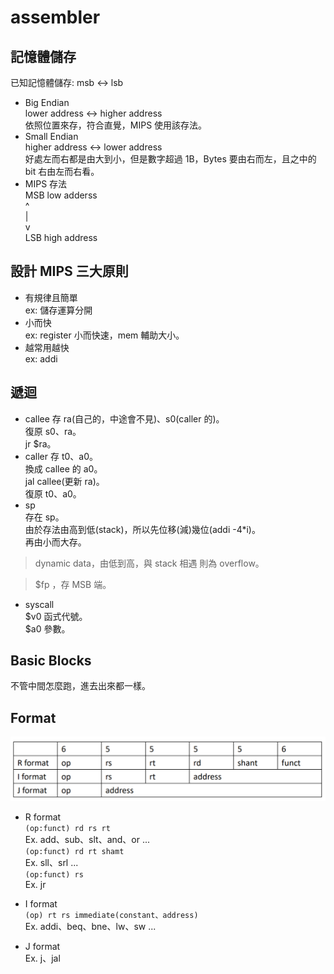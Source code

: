 # assembler
## 記憶體儲存
已知記憶體儲存: msb <-> lsb
* Big Endian  
lower address <-> higher address  
依照位置來存，符合直覺，MIPS 使用該存法。  
* Small Endian  
higher address <-> lower address  
好處左而右都是由大到小，但是數字超過 1B，Bytes 要由右而左，且之中的 bit 右由左而右看。
* MIPS 存法  
MSB  low adderss  
^  
|  
v  
LSB  high address  
## 設計 MIPS 三大原則  
* 有規律且簡單  
ex: 儲存運算分開  
* 小而快  
ex: register 小而快速，mem 輔助大小。  
* 越常用越快  
ex: addi  
## 遞迴  
* callee
存 ra(自己的，中途會不見)、s0(caller 的)。  
復原 s0、ra。  
jr $ra。  
* caller
存 t0、a0。  
換成 callee 的 a0。  
jal callee(更新 ra)。  
復原 t0、a0。  
* sp  
存在 sp。  
由於存法由高到低(stack)，所以先位移(減)幾位(addi -4*i)。  
再由小而大存。  
> dynamic data，由低到高，與 stack 相遇 則為 overflow。  
  
> $fp ，存 MSB 端。
* syscall  
\$v0 函式代號。  
$a0 參數。
## Basic Blocks
不管中間怎麼跑，進去出來都一樣。  
## Format
![](format.png)  
* R format  
``(op:funct) rd rs rt``  
Ex. add、sub、slt、and、or ...  
``(op:funct) rd rt shamt``  
Ex. sll、srl ...  
``(op:funct) rs``  
Ex. jr  
  
* I format  
``(op) rt rs immediate(constant、address)``  
Ex. addi、beq、bne、lw、sw ...  
  
* J format  
Ex. j、jal  
  

